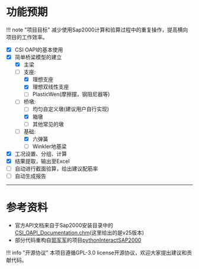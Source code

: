 # 功能预期
!!! note "项目目标"
    减少使用Sap2000计算和验算过程中的重复操作，提高横向项目的工作效率。

- [x] CSI OAPI的基本使用
- [x] 简单桥梁模型的建立
    - [x] 主梁
    - [ ] 支座:
        - [x] 理想支座
        - [x] 理想双线性支座
        - [ ] PlasticWen(摩擦摆，钢阻尼器等)
    - [ ] 桥墩:
        - [ ] 均匀自定义墩(建议用户自行实现)
        - [x] 箱墩
        - [ ] 其他常见的墩
    - [ ] 基础:
        - [x] 六弹簧
        - [ ] Winkler地基梁
- [x] 工况设置、分组、计算
- [x] 结果提取，输出至Excel
- [ ] 自动进行截面验算，给出建议配筋率
- [ ] 自动生成报告

---

# 参考资料
- 官方API文档来自于Sap2000安装目录中的[CSI_OAPI_Documentation.chm](../CSI_OAPI_Documentation.chm)(这里给出的是v25版本)
- 部分代码重构自[郭军军](https://github.com/Junjun1guo)的项目[pythonInteractSAP2000](https://github.com/Junjun1guo/pythonInteractSAP2000)

!!! info "开源协议"
    本项目遵循GPL-3.0 license开源协议，欢迎大家提出建议和贡献代码。